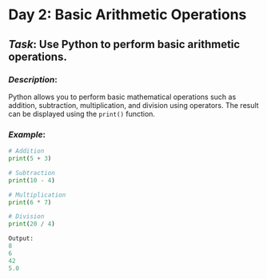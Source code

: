 # Day 2: Basic Arithmetic Operations

## *Task*: Use Python to perform basic arithmetic operations.

### *Description*:
Python allows you to perform basic mathematical operations such as addition, subtraction, multiplication, and division using operators. The result can be displayed using the `print()` function.

### *Example*:
```python
# Addition
print(5 + 3)

# Subtraction
print(10 - 4)

# Multiplication
print(6 * 7)

# Division
print(20 / 4)

Output:
8
6
42
5.0
